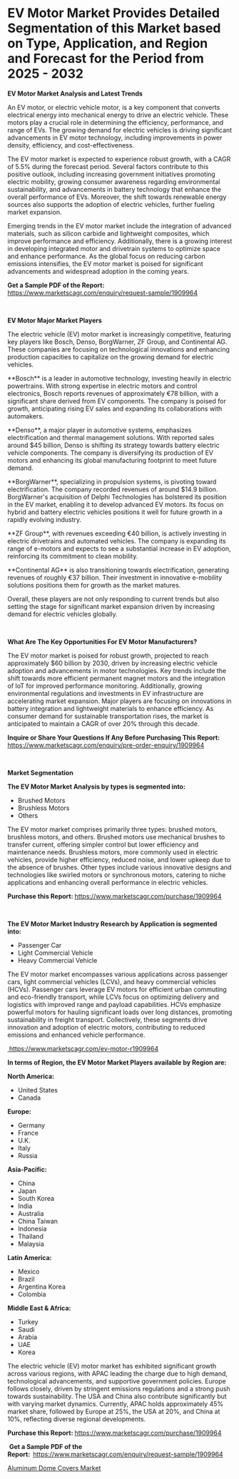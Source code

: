 <p><h1>EV Motor Market Provides Detailed Segmentation of this Market based on Type, Application, and Region and Forecast for the Period from 2025 - 2032</h1></p><p><strong>EV Motor Market Analysis and Latest Trends</strong></p>
<p><p>An EV motor, or electric vehicle motor, is a key component that converts electrical energy into mechanical energy to drive an electric vehicle. These motors play a crucial role in determining the efficiency, performance, and range of EVs. The growing demand for electric vehicles is driving significant advancements in EV motor technology, including improvements in power density, efficiency, and cost-effectiveness.</p><p>The EV motor market is expected to experience robust growth, with a CAGR of 5.5% during the forecast period. Several factors contribute to this positive outlook, including increasing government initiatives promoting electric mobility, growing consumer awareness regarding environmental sustainability, and advancements in battery technology that enhance the overall performance of EVs. Moreover, the shift towards renewable energy sources also supports the adoption of electric vehicles, further fueling market expansion.</p><p>Emerging trends in the EV motor market include the integration of advanced materials, such as silicon carbide and lightweight composites, which improve performance and efficiency. Additionally, there is a growing interest in developing integrated motor and drivetrain systems to optimize space and enhance performance. As the global focus on reducing carbon emissions intensifies, the EV motor market is poised for significant advancements and widespread adoption in the coming years.</p></p>
<p><strong>Get a Sample PDF of the Report:&nbsp;</strong> <a href="https://www.marketscagr.com/enquiry/request-sample/1909964?utm_campaign=2097&utm_medium=2&utm_source=Github&utm_content=ia&utm_term=20022025&utm_id=ev-motor">https://www.marketscagr.com/enquiry/request-sample/1909964</a></p>
<p>&nbsp;</p>
<p><strong>EV Motor Major Market Players</strong></p>
<p><p>The electric vehicle (EV) motor market is increasingly competitive, featuring key players like Bosch, Denso, BorgWarner, ZF Group, and Continental AG. These companies are focusing on technological innovations and enhancing production capacities to capitalize on the growing demand for electric vehicles.</p><p>**Bosch** is a leader in automotive technology, investing heavily in electric powertrains. With strong expertise in electric motors and control electronics, Bosch reports revenues of approximately €78 billion, with a significant share derived from EV components. The company is poised for growth, anticipating rising EV sales and expanding its collaborations with automakers.</p><p>**Denso**, a major player in automotive systems, emphasizes electrification and thermal management solutions. With reported sales around $45 billion, Denso is shifting its strategy towards battery electric vehicle components. The company is diversifying its production of EV motors and enhancing its global manufacturing footprint to meet future demand.</p><p>**BorgWarner**, specializing in propulsion systems, is pivoting toward electrification. The company recorded revenues of around $14.9 billion. BorgWarner's acquisition of Delphi Technologies has bolstered its position in the EV market, enabling it to develop advanced EV motors. Its focus on hybrid and battery electric vehicles positions it well for future growth in a rapidly evolving industry.</p><p>**ZF Group**, with revenues exceeding €40 billion, is actively investing in electric drivetrains and automated vehicles. The company is expanding its range of e-motors and expects to see a substantial increase in EV adoption, reinforcing its commitment to clean mobility.</p><p>**Continental AG** is also transitioning towards electrification, generating revenues of roughly €37 billion. Their investment in innovative e-mobility solutions positions them for growth as the market matures.</p><p>Overall, these players are not only responding to current trends but also setting the stage for significant market expansion driven by increasing demand for electric vehicles globally.</p></p>
<p>&nbsp;</p>
<p><strong>What Are The Key Opportunities For EV Motor Manufacturers?</strong></p>
<p><p>The EV motor market is poised for robust growth, projected to reach approximately $60 billion by 2030, driven by increasing electric vehicle adoption and advancements in motor technologies. Key trends include the shift towards more efficient permanent magnet motors and the integration of IoT for improved performance monitoring. Additionally, growing environmental regulations and investments in EV infrastructure are accelerating market expansion. Major players are focusing on innovations in battery integration and lightweight materials to enhance efficiency. As consumer demand for sustainable transportation rises, the market is anticipated to maintain a CAGR of over 20% through this decade.</p></p>
<p><strong>Inquire or Share Your Questions If Any Before Purchasing This Report:</strong> <a href="https://www.marketscagr.com/enquiry/pre-order-enquiry/1909964?utm_campaign=2097&utm_medium=2&utm_source=Github&utm_content=ia&utm_term=20022025&utm_id=ev-motor">https://www.marketscagr.com/enquiry/pre-order-enquiry/1909964</a></p>
<p>&nbsp;</p>
<p><strong>Market Segmentation</strong></p>
<p><strong>The EV Motor Market Analysis by types is segmented into:</strong></p>
<p><ul><li>Brushed Motors</li><li>Brushless Motors</li><li>Others</li></ul></p>
<p><p>The EV motor market comprises primarily three types: brushed motors, brushless motors, and others. Brushed motors use mechanical brushes to transfer current, offering simpler control but lower efficiency and maintenance needs. Brushless motors, more commonly used in electric vehicles, provide higher efficiency, reduced noise, and lower upkeep due to the absence of brushes. Other types include various innovative designs and technologies like swirled motors or synchronous motors, catering to niche applications and enhancing overall performance in electric vehicles.</p></p>
<p><strong>Purchase this Report:&nbsp;</strong><a href="https://www.marketscagr.com/purchase/1909964?utm_campaign=2097&utm_medium=2&utm_source=Github&utm_content=ia&utm_term=20022025&utm_id=ev-motor">https://www.marketscagr.com/purchase/1909964</a></p>
<p>&nbsp;</p>
<p><strong>The EV Motor Market Industry Research by Application is segmented into:</strong></p>
<p><ul><li>Passenger Car</li><li>Light Commercial Vehicle</li><li>Heavy Commercial Vehicle</li></ul></p>
<p><p>The EV motor market encompasses various applications across passenger cars, light commercial vehicles (LCVs), and heavy commercial vehicles (HCVs). Passenger cars leverage EV motors for efficient urban commuting and eco-friendly transport, while LCVs focus on optimizing delivery and logistics with improved range and payload capabilities. HCVs emphasize powerful motors for hauling significant loads over long distances, promoting sustainability in freight transport. Collectively, these segments drive innovation and adoption of electric motors, contributing to reduced emissions and enhanced vehicle performance.</p></p>
<p><a href="https://www.marketscagr.com/ev-motor-r1909964?utm_campaign=2097&utm_medium=2&utm_source=Github&utm_content=ia&utm_term=20022025&utm_id=ev-motor">&nbsp;https://www.marketscagr.com/ev-motor-r1909964</a></p>
<p><strong>In terms of Region, the EV Motor Market Players available by Region are:</strong></p>
<p>
    <p> <strong> North America: </strong>
        <ul>
            <li>United States</li>
            <li>Canada</li>
        </ul>
        </p> 
    <p> <strong> Europe: </strong>
        <ul>
            <li>Germany</li>
            <li>France</li>
            <li>U.K.</li>
            <li>Italy</li>
            <li>Russia</li>
        </ul>
        </p> 
    <p> <strong> Asia-Pacific: </strong>
        <ul>
            <li>China</li>
            <li>Japan</li>
            <li>South Korea</li>
            <li>India</li>
            <li>Australia</li>
            <li>China Taiwan</li>
            <li>Indonesia</li>
            <li>Thailand</li>
            <li>Malaysia</li>
        </ul>
        </p> 
    <p> <strong> Latin America: </strong>
        <ul>
            <li>Mexico</li>
            <li>Brazil</li>
            <li>Argentina Korea</li>
            <li>Colombia</li>
        </ul>
        </p> 
    <p> <strong> Middle East & Africa: </strong>
        <ul>
            <li>Turkey</li>
            <li>Saudi</li>
            <li>Arabia</li>
            <li>UAE</li>
            <li>Korea</li>
        </ul>
    </p>
    </p>
<p><p>The electric vehicle (EV) motor market has exhibited significant growth across various regions, with APAC leading the charge due to high demand, technological advancements, and supportive government policies. Europe follows closely, driven by stringent emissions regulations and a strong push towards sustainability. The USA and China also contribute significantly but with varying market dynamics. Currently, APAC holds approximately 45% market share, followed by Europe at 25%, the USA at 20%, and China at 10%, reflecting diverse regional developments.</p></p>
<p><strong>Purchase this Report: </strong><a href="https://www.marketscagr.com/purchase/1909964?utm_campaign=2097&utm_medium=2&utm_source=Github&utm_content=ia&utm_term=20022025&utm_id=ev-motor">https://www.marketscagr.com/purchase/1909964</a></p>
<p>&nbsp;<strong>Get a Sample PDF of the Report:&nbsp;&nbsp;</strong><a href="https://www.marketscagr.com/enquiry/request-sample/1909964?utm_campaign=2097&utm_medium=2&utm_source=Github&utm_content=ia&utm_term=20022025&utm_id=ev-motor">https://www.marketscagr.com/enquiry/request-sample/1909964</a></p>
<p><strong></strong></p>
<p><p><a href="https://github.com/FlorianWolf90/Market-Research-Report-List-1/blob/main/aluminum-dome-covers-market.md?utm_campaign=2097&utm_medium=2&utm_source=Github&utm_content=ia&utm_term=20022025&utm_id=ev-motor">Aluminum Dome Covers Market</a></p></p>